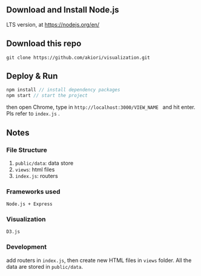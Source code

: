 ## Download and Install Node.js
LTS version, at https://nodejs.org/en/

## Download this repo
```git clone https://github.com/akiori/visualization.git```

## Deploy & Run
```javascript
npm install // install dependency packages
npm start // start the project
```

then open Chrome, type in ```http://localhost:3000/VIEW_NAME ``` and hit enter. Pls refer to ```index.js``` .

## Notes

### File Structure
1. `public/data`: data store
2. `views`: html files
3. `index.js`: routers

### Frameworks used
	Node.js + Express

### Visualization
	D3.js

### Development
add routers in `index.js`, then create new HTML files in `views` folder. All the data are stored in `public/data`.

